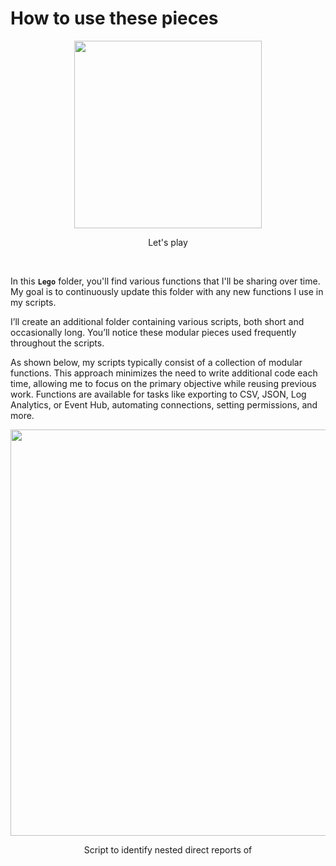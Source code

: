 # How to use these pieces

<p align="center">
<img src="https://github.com/user-attachments/assets/a253a2bb-28b6-46c4-be3b-8af1fa36caba" width="300"></p>
<p align="center">Let's play</p>
<br>

In this **`Lego`** folder, you'll find various functions that I'll be sharing over time. My goal is to continuously update this folder with any new functions I use in my scripts.

I’ll create an additional folder containing various scripts, both short and occasionally long. You’ll notice these modular pieces used frequently throughout the scripts.

As shown below, my scripts typically consist of a collection of modular functions. This approach minimizes the need to write additional code each time, allowing me to focus on the primary objective while reusing previous work. Functions are available for tasks like exporting to CSV, JSON, Log Analytics, or Event Hub, automating connections, setting permissions, and more.

<p align="center">
<img src="https://github.com/user-attachments/assets/04e33a15-dba0-47ca-bc25-65f91510f8ec" width="650"></p>
<p align="center">Script to identify nested direct reports of</p>
<br><br>

